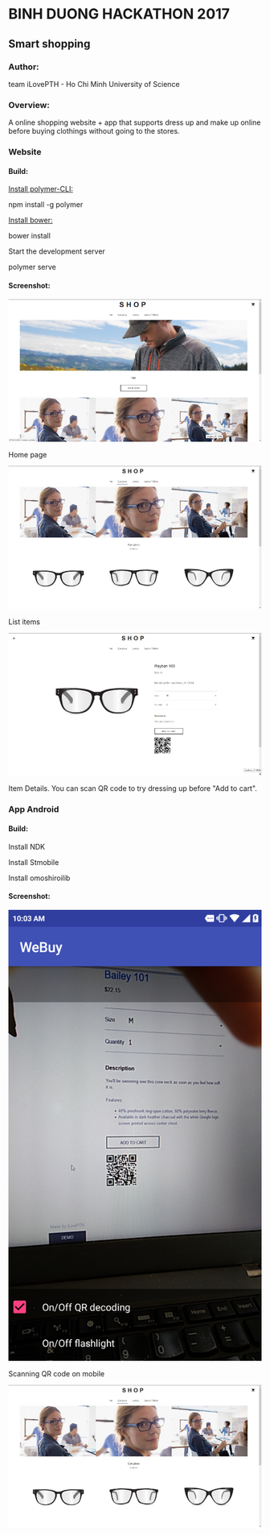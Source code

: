 # BINH DUONG HACKATHON 2017

## Smart shopping

### Author:
team iLovePTH - Ho Chi Minh University of Science
 
### Overview:
A online shopping website + app that supports dress up and make up online before buying clothings without going to the stores.

### Website

#### Build: 

[Install polymer-CLI:](https://www.polymer-project.org/1.0/start/)

  npm install -g polymer 

[Install bower:](https://bower.io/)

  bower install

Start the development server

 polymer serve
 
 #### Screenshot:
 ![GitHub Logo](/demo/image1-web-demo.png)
 
Home page

![GitHub Logo](/demo/image2-web-demo.png)
 
List items

![GitHub Logo](/demo/image3-web-demo.png)
 
 Item Details. You can scan QR code to try dressing up before "Add to cart".
 
 ### App Android
 
 #### Build:
 
 Install NDK 
 
 Install Stmobile
 
 Install omoshiroilib
 
 #### Screenshot:
 
  ![GitHub Logo](/demo/image1-app-demo.png)
 
 Scanning QR code on mobile 
 
  ![GitHub Logo](/demo/image2-web-demo.png)
 
 

